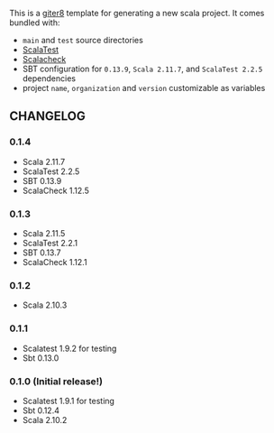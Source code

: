This is a [giter8](https://github.com/n8han/giter8) template for generating a new scala project. It comes bundled with:

* `main` and `test` source directories
* [ScalaTest](http://www.scalatest.org/)
* [Scalacheck](http://www.scalacheck.org/)
* SBT configuration for `0.13.9`, `Scala 2.11.7`, and `ScalaTest 2.2.5` dependencies
* project `name`, `organization` and `version` customizable as variables

## CHANGELOG

### 0.1.4
 * Scala 2.11.7
 * ScalaTest 2.2.5
 * SBT 0.13.9
 * ScalaCheck 1.12.5

### 0.1.3
 * Scala 2.11.5
 * ScalaTest 2.2.1
 * SBT 0.13.7
 * ScalaCheck 1.12.1

### 0.1.2
* Scala 2.10.3

### 0.1.1
* Scalatest 1.9.2 for testing
* Sbt 0.13.0

### 0.1.0 (Initial release!)
* Scalatest 1.9.1 for testing
* Sbt 0.12.4
* Scala 2.10.2

